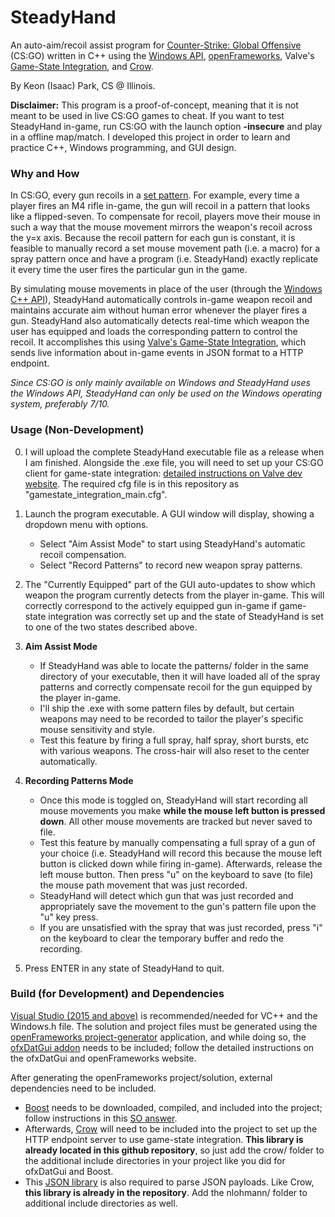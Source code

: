 # SteadyHand

An auto-aim/recoil assist program for [Counter-Strike: Global Offensive](https://en.wikipedia.org/wiki/Counter-Strike:_Global_Offensive) (CS:GO) written in C++ using the [Windows API](https://msdn.microsoft.com/en-us/library/windows/desktop/ms632585(v=vs.85).aspx), [openFrameworks](http://openframeworks.cc/), Valve's [Game-State Integration](https://developer.valvesoftware.com/wiki/Counter-Strike:_Global_Offensive_Game_State_Integration), and [Crow](https://github.com/ipkn/crow).

By Keon (Isaac) Park, CS @ Illinois.

**Disclaimer:** This program is a proof-of-concept, meaning that it is not meant to be used in live CS:GO games to cheat. If you want to test SteadyHand in-game, run CS:GO with the launch option **-insecure** and play in a offline map/match. I developed this project in order to learn and practice C++, Windows programming, and GUI design.

### Why and How

In CS:GO, every gun recoils in a [set pattern](http://csgoskills.com/academy/spray-patterns/). For example, every time a player fires an M4 rifle in-game, the gun will recoil in a pattern that looks like a flipped-seven. To compensate for recoil, players move their mouse in such a way that the mouse movement mirrors the weapon's recoil across the y=x axis. Because the recoil pattern for each gun is constant, it is feasible to manually record a set mouse movement path (i.e. a macro) for a spray pattern once and have a program (i.e. SteadyHand) exactly replicate it every time the user fires the particular gun in the game.

By simulating mouse movements in place of the user (through the [Windows C++ API](https://msdn.microsoft.com/en-us/library/windows/desktop/ms632585(v=vs.85).aspx)), SteadyHand automatically controls in-game weapon recoil and maintains accurate aim without human error whenever the player fires a gun. SteadyHand also automatically detects real-time which weapon the user has equipped and loads the corresponding pattern to control the recoil. It accomplishes this using [Valve's Game-State Integration](https://developer.valvesoftware.com/wiki/Counter-Strike:_Global_Offensive_Game_State_Integration), which sends live information about in-game events in JSON format to a HTTP endpoint.

*Since CS:GO is only mainly available on Windows and SteadyHand uses the Windows API, SteadyHand can only be used on the Windows operating system, preferably 7/10.*

### Usage (Non-Development)

0. I will upload the complete SteadyHand executable file as a release when I am finished. Alongside the .exe file, you will need to set up your CS:GO client for game-state integration: [detailed instructions on Valve dev website](http://bit.ly/2D32JSu). The required cfg file is in this repository as "gamestate_integration_main.cfg".

1. Launch the program executable. A GUI window will display, showing a dropdown menu with options.
    - Select "Aim Assist Mode" to start using SteadyHand's automatic recoil compensation.
    - Select "Record Patterns" to record new weapon spray patterns.
    
2. The "Currently Equipped" part of the GUI auto-updates to show which weapon the program currently detects from the player in-game. This will correctly correspond to the actively equipped gun in-game if game-state integration was correctly set up and the state of SteadyHand is set to one of the two states described above.

3. **Aim Assist Mode**
    - If SteadyHand was able to locate the patterns/ folder in the same directory of your executable, then it will have loaded all of the spray patterns and correctly compensate recoil for the gun equipped by the player in-game.
	- I'll ship the .exe with some pattern files by default, but certain weapons may need to be recorded to tailor the player's specific mouse sensitivity and style.
    - Test this feature by firing a full spray, half spray, short bursts, etc with various weapons. The cross-hair will also reset to the center automatically.
    
4. **Recording Patterns Mode**
    - Once this mode is toggled on, SteadyHand will start recording all mouse movements you make **while the mouse left button is pressed down**. All other mouse movements are tracked but never saved to file. 
    - Test this feature by manually compensating a full spray of a gun of your choice (i.e. SteadyHand will record this because the mouse left button is clicked down while firing in-game). Afterwards, release the left mouse button. Then press "u" on the keyboard to save (to file) the mouse path movement that was just recorded.
    - SteadyHand will detect which gun that was just recorded and appropriately save the movement to the gun's pattern file upon the "u" key press.
	- If you are unsatisfied with the spray that was just recorded, press "i" on the keyboard to clear the temporary buffer and redo the recording.
    
5. Press ENTER in any state of SteadyHand to quit.

### Build (for Development) and Dependencies

[Visual Studio (2015 and above)](http://openframeworks.cc/setup/vs/) is recommended/needed for VC++ and the Windows.h file. The solution and project files must be generated using the [openFrameworks project-generator](http://openframeworks.cc/learning/01_basics/create_a_new_project/) application, and while doing so, the [ofxDatGui addon](https://braitsch.github.io/ofxDatGui/index.html#installation) needs to be included; follow the detailed instructions on the ofxDatGui and openFrameworks website.

After generating the openFrameworks project/solution, external dependencies need to be included. 
- [Boost](https://www.boost.org/users/history/version_1_67_0.html) needs to be downloaded, compiled, and included into the project; follow instructions in this [SO answer](https://stackoverflow.com/questions/2629421/how-to-use-boost-in-visual-studio-2010/2655683#2655683). 
- Afterwards, [Crow](https://github.com/ipkn/crow) will need to be included into the project to set up the HTTP endpoint server to use game-state integration. **This library is already located in this github repository**, so just add the crow/ folder to the additional include directories in your project like you did for ofxDatGui and Boost. 
- This [JSON library](https://github.com/nlohmann/json) is also required to parse JSON payloads. Like Crow, **this library is already in the repository**. Add the nlohmann/ folder to additional include directories as well.
